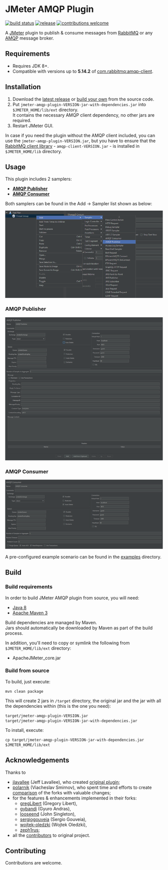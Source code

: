# JMeter AMQP Plugin

[![build status](https://img.shields.io/github/workflow/status/aliesbelik/jmeter-amqp-plugin/CI?label=build&color=18BA91&style=flat-square)](https://github.com/aliesbelik/jmeter-amqp-plugin/actions/workflows/maven.yml)
[![release](https://img.shields.io/github/v/release/aliesbelik/jmeter-amqp-plugin?label=release&color=18BA91&style=flat-square)](https://github.com/aliesbelik/jmeter-amqp-plugin/releases/latest)
[![contributions welcome](https://img.shields.io/badge/contributions-welcome-brightgreen.svg?color=18BA91&style=flat-square)](https://github.com/aliesbelik/jmeter-amqp-plugin/issues)

A [JMeter](http://jmeter.apache.org/) plugin to publish & consume messages from [RabbitMQ](http://www.rabbitmq.com/)
or any [AMQP](http://www.amqp.org/) message broker.

## Requirements

- Requires JDK 8+.
- Compatible with versions up to **5.14.2** of [com.rabbitmq:amqp-client](https://github.com/rabbitmq/rabbitmq-java-client).

## Installation

1. Download the [latest release](https://github.com/aliesbelik/jmeter-amqp-plugin/releases/latest) or
[build your own](#build) from the source code.
2. Put `jmeter-amqp-plugin-VERSION-jar-with-dependencies.jar` into `$JMETER_HOME/lib/ext` directory.\
It contains the necessary AMQP client dependency, no other jars are required.
3. Restart JMeter GUI.

In case if you need the plugin without the AMQP client included, you can use the `jmeter-amqp-plugin-VERSION.jar`,
but you have to ensure that the [RabbitMQ client library](https://www.rabbitmq.com/java-client.html) -
`amqp-client-VERSION.jar` - is installed in `$JMETER_HOME/lib` directory.

## Usage

This plugin includes 2 samplers:

- [**AMQP Publisher**](#amqp-publisher)
- [**AMQP Consumer**](#amqp-consumer)

Both samplers can be found in the Add -> Sampler list shown as below:

![amqp-plugin-samplers](docs/images/amqp-plugin-samplers.png)

### AMQP Publisher

![amqp-publisher](docs/images/amqp-publisher.png)

### AMQP Consumer

![amqp-consumer](docs/images/amqp-consumer.png)

A pre-configured example scenario can be found in the [examples](docs/examples) directory.

## Build

### Build requirements

In order to build JMeter AMQP plugin from source, you will need:

- [Java 8](https://www.oracle.com/downloads/)
- [Apache Maven 3](https://maven.apache.org/)

Build dependencies are managed by Maven.\
Jars should automatically be downloaded by Maven as part of the build process.

In addition, you'll need to copy or symlink the following from `$JMETER_HOME/lib/ext` directory:

- ApacheJMeter_core.jar

### Build from source

To build, just execute:

```
mvn clean package
```

This will create 2 jars in `/target` directory, the original jar and the jar with all the dependencies within
(this is the one you need):

```
target/jmeter-amqp-plugin-VERSION.jar
target/jmeter-amqp-plugin-VERSION-jar-with-dependencies.jar
```

To install, execute:

```
cp target/jmeter-amqp-plugin-VERSION-jar-with-dependencies.jar $JMETER_HOME/lib/ext
```

## Acknowledgements

Thanks to

 - [jlavallee](https://github.com/jlavallee) (Jeff Lavallee), who created [original plugin](https://github.com/jlavallee/JMeter-Rabbit-AMQP);
 - [polarnik](https://github.com/polarnik) (Viacheslav Smirnov), who spent time and efforts to create
[comparison](https://github.com/polarnik/JMeter-Rabbit-AMQP-info) of the forks with valuable changes;
 - for the features & enhancements implemented in their forks:
   - [gregLibert](https://github.com/gregLibert/JMeter-Rabbit-AMQP) (Gregory Libert),
   - [gybandi](https://github.com/gybandi/JMeter-Rabbit-AMQP) (Gyuro Andras),
   - [looseend](https://github.com/looseend/JMeter-Rabbit-AMQP) (John Singleton),
   - [sergiogouveia](https://github.com/sergiogouveia/JMeter-Rabbit-AMQP) (Sergio Gouveia),
   - [wojtek-oledzki](https://github.com/voytek-solutions/JMeter-Rabbit-AMQP) (Wojtek Oledzki),
   - [zeph1rus](https://github.com/zeph1rus/JMeter-Rabbit-AMQP);
 - all the [contributors](https://github.com/jlavallee/JMeter-Rabbit-AMQP/graphs/contributors) to original project.

## Contributing

Contributions are welcome.

